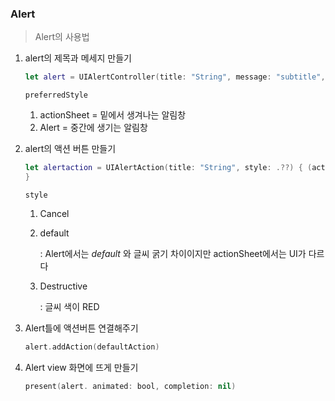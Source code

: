 ### Alert

> Alert의 사용법

1. alert의 제목과 메세지 만들기

   ```swift
   let alert = UIAlertController(title: "String", message: "subtitle", preferredSrtle" UIAlertController.Style.alert)
   ```

   <code>preferredStyle</code> 

   1. actionSheet = 밑에서 생겨나는 알림창
   2. Alert = 중간에 생기는 알림창

2. alert의 액션 버튼 만들기

   ```swift
   let alertaction = UIAlertAction(title: "String", style: .??) { (action) in
   }
   ```

   <code>style</code>

   1. Cancel

   2. default

      : Alert에서는 _default_ 와 글씨 굵기 차이이지만 actionSheet에서는 UI가 다르다

   3. Destructive

      : 글씨 색이 RED

3. Alert틀에 액션버튼 연결해주기

   ```swift
   alert.addAction(defaultAction)
   ```

4. Alert view 화면에 뜨게 만들기

   ```swift
   present(alert. animated: bool, completion: nil)
   ```

   